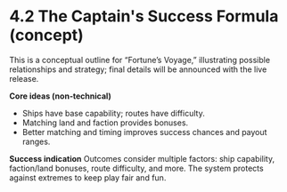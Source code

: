 
# 4.2 The Captain's Success Formula (concept)

 

This is a conceptual outline for “Fortune’s Voyage,” illustrating possible relationships and strategy; final details will be announced with the live release.

**Core ideas (non‑technical)**
- Ships have base capability; routes have difficulty.
- Matching land and faction provides bonuses.
- Better matching and timing improves success chances and payout ranges.

**Success indication**
Outcomes consider multiple factors: ship capability, faction/land bonuses, route difficulty, and more. The system protects against extremes to keep play fair and fun.

 


